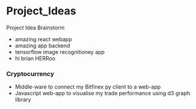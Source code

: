 # Project_Ideas
Project Idea Brainstorm
+ amazing react webapp
+ amazing app backend
+ tensorflow image recognitioney app
+ hi brian HERRoo

### Cryptocurrency
+ Middle-ware to connect my Bitfinex py client to a web-app
+ Javascript web-app to visualise my trade performance using d3 graph library
